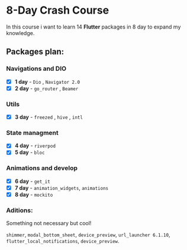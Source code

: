 # **8-Day** Crash Course

In this course i want to learn 14 **Flutter** packages in 8 day to expand my knowledge.

## Packages plan:

### Navigations and **DIO**
- [x] **1 day** - `Dio` , `Navigator 2.0`
- [x] **2 day** - `go_router` , `Beamer`

### Utils
- [x] **3 day** - `freezed` , `hive` , `intl`

### State managment
- [x] **4 day** - `riverpod`
- [x] **5 day** - `bloc`

### Animations and develop
- [x] **6 day** - `get_it`
- [x] **7 day** - `animation_widgets`, `animations` 
- [x] **8 day** - `mockito`  

### Aditions:

Something not necessary but cool!

`shimmer`, `modal_bottom_sheet`, `device_preview`, `url_launcher 6.1.10`, `flutter_local_notifications`, `device_preview`.